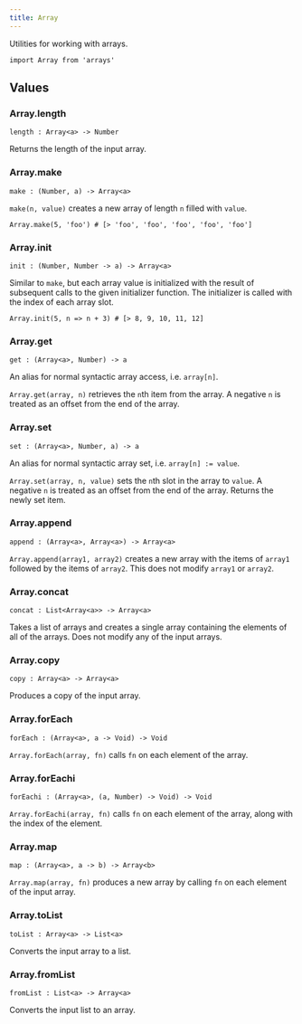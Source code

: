 ```yaml
---
title: Array
---
```


Utilities for working with arrays.

```grain
import Array from 'arrays'
```

## Values

### Array.**length**

```grain
length : Array<a> -> Number
```

Returns the length of the input array.

### Array.**make**

```grain
make : (Number, a) -> Array<a>
```

`make(n, value)` creates a new array of length `n` filled with `value`.

```grain
Array.make(5, 'foo') # [> 'foo', 'foo', 'foo', 'foo', 'foo']
```

### Array.**init**

```grain
init : (Number, Number -> a) -> Array<a>
```

Similar to `make`, but each array value is initialized with the result of subsequent calls to the given initializer function. The initializer is called with the index of each array slot.

```grain
Array.init(5, n => n + 3) # [> 8, 9, 10, 11, 12]
```

### Array.**get**

```grain
get : (Array<a>, Number) -> a
```

An alias for normal syntactic array access, i.e. `array[n]`.

`Array.get(array, n)` retrieves the `n`th item from the array. A negative `n` is treated as an offset from the end of the array.

### Array.**set**

```grain
set : (Array<a>, Number, a) -> a
```

An alias for normal syntactic array set, i.e. `array[n] := value`.

`Array.set(array, n, value)` sets the `n`th slot in the array to `value`. A negative `n` is treated as an offset from the end of the array. Returns the newly set item.

### Array.**append**

```grain
append : (Array<a>, Array<a>) -> Array<a>
```

`Array.append(array1, array2)` creates a new array with the items of `array1` followed by the items of `array2`. This does not modify `array1` or `array2`.

### Array.**concat**

```grain
concat : List<Array<a>> -> Array<a>
```

Takes a list of arrays and creates a single array containing the elements of all of the arrays. Does not modify any of the input arrays.

### Array.**copy**

```grain
copy : Array<a> -> Array<a>
```

Produces a copy of the input array.

### Array.**forEach**

```grain
forEach : (Array<a>, a -> Void) -> Void
```

`Array.forEach(array, fn)` calls `fn` on each element of the array.

### Array.**forEachi**

```grain
forEachi : (Array<a>, (a, Number) -> Void) -> Void
```

`Array.forEachi(array, fn)` calls `fn` on each element of the array, along with the index of the element.

### Array.**map**

```grain
map : (Array<a>, a -> b) -> Array<b>
```

`Array.map(array, fn)` produces a new array by calling `fn` on each element of the input array.

### Array.**toList**

```grain
toList : Array<a> -> List<a>
```

Converts the input array to a list.

### Array.**fromList**

```grain
fromList : List<a> -> Array<a>
```

Converts the input list to an array.
